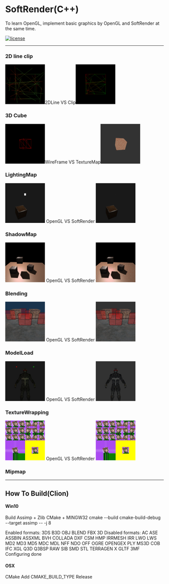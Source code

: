 # SoftRender(C++)
To learn OpenGL, implement basic graphics by OpenGL and SoftRender at the same time.

[![license](http://img.shields.io/badge/license-MIT-blue.svg)](https://github.com/Tencent/xLua/blob/master/LICENSE.TXT)

--------------------------------------------------------------------------------------------------------------
### 2D line clip
<img src="screenshot/Rast2DLine.png" width="25%">2DLine VS Clip<img src="screenshot/Rast2DLine_Clip.png" width="25%">

### 3D Cube
<img src="screenshot/Cube_WF.png" width="25%">WireFrame VS TextureMap<img src="screenshot/Cube.png" width="25%">

### LightingMap
<img src="screenshot/LightingMap_GL.png" width="25%"> OpenGL VS SoftRender <img src="screenshot/LightingMap.png" width="25%">

### ShadowMap
<img src="screenshot/ShadowMap_GL.png" width="25%"> OpenGL VS SoftRender <img src="screenshot/ShadowMap.png" width="25%">

### Blending
<img src="screenshot/Blend_GL.png" width="25%"> OpenGL VS SoftRender <img src="screenshot/Blend.png" width="25%">

### ModelLoad
<img src="screenshot/ModelLoad_GL.png" width="25%"> OpenGL VS SoftRender <img src="screenshot/ModelLoad.png" width="25%">

### TextureWrapping
<img src="screenshot/TextureFilter_GL.png" width="25%"> OpenGL VS SoftRender <img src="screenshot/TextureFilter.png" width="25%">

### Mipmap


--------------------------------------------------------------------------------------------------------------
## How To Build(Clion)

#### Win10
Build Assimp + Zlib
CMake + MINGW32
cmake --build cmake-build-debug --target assimp -- -j 8

Enabled formats: 3DS B3D OBJ BLEND FBX 3D
Disabled formats: AC ASE ASSBIN ASSXML BVH COLLADA DXF CSM HMP IRRMESH IRR LWO LWS MD2 MD3 MD5 MDC MDL NFF NDO OFF OGRE OPENGEX PLY MS3D COB IFC XGL Q3D Q3BSP RAW SIB SMD STL TERRAGEN X GLTF 3MF
Configuring done

#### OSX
CMake
Add CMAKE_BUILD_TYPE  Release

